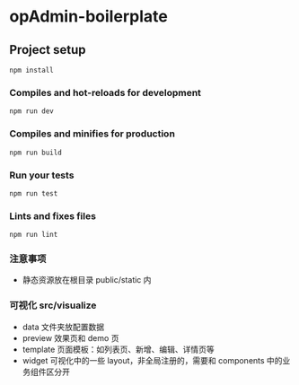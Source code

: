 # opAdmin-boilerplate

## Project setup
```
npm install
```

### Compiles and hot-reloads for development
```
npm run dev
```

### Compiles and minifies for production
```
npm run build
```

### Run your tests
```
npm run test
```

### Lints and fixes files
```
npm run lint
```


### 注意事项
* 静态资源放在根目录 public/static 内


### 可视化 src/visualize
* data 文件夹放配置数据
* preview 效果页和 demo 页
* template 页面模板：如列表页、新增、编辑、详情页等
* widget 可视化中的一些 layout，非全局注册的，需要和 components 中的业务组件区分开
